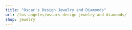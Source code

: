 ```yaml
---
title: "Oscar's Design Jewelry and Diamonds"
url: /los-angeles/oscars-design-jewelry-and-diamonds/
shop: jewelry
---
```

